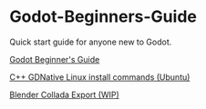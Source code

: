 # Godot-Beginners-Guide

Quick start guide for anyone new to Godot.

[Godot Beginner's Guide](godot_guide.md)

[C++ GDNative Linux install commands (Ubuntu)](gdnative_cpp_install.md)

[Blender Collada Export (WIP)](dae/collada.md)
